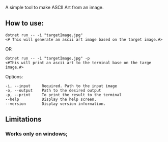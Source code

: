 A simple tool to make ASCII Art from an image.


## How to use:


```pwsh
dotnet run -- -i "targetImage.jpg" 
<# This will generate an ascii art image based on the target image.#>
```
OR

```pwsh
dotnet run -- -i "targetImage.jpg" -p
<#This will print an ascii art to the terminal base on the targe image.#>
```


Options:
```
-i, --input     Required. Path to the input image
-o, --output    Path to the desired output
-p, --print     To print the result to the terminal
--help          Display the help screen.
--version       Display version information.
```


## Limitations
### Works only on windows;